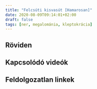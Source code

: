 ```yaml
---
title: "Felcsúti kisvasút [Hamarosan]"
date: 2020-08-09T09:14:01+02:00
draft: false
tags: [ner, megalománia, kleptokrácia]
---
```


## Röviden

## Kapcsolódó videók

## Feldolgozatlan linkek
